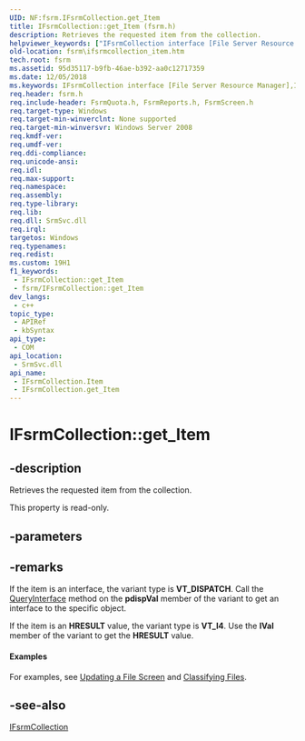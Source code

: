 ```yaml
---
UID: NF:fsrm.IFsrmCollection.get_Item
title: IFsrmCollection::get_Item (fsrm.h)
description: Retrieves the requested item from the collection.
helpviewer_keywords: ["IFsrmCollection interface [File Server Resource Manager]","Item property","IFsrmCollection.Item","IFsrmCollection.get_Item","IFsrmCollection::Item","IFsrmCollection::get_Item","Item property [File Server Resource Manager]","Item property [File Server Resource Manager]","IFsrmCollection interface","fs.ifsrmcollection_item","fsrm.ifsrmcollection_item","fsrm/IFsrmCollection::Item","fsrm/IFsrmCollection::get_Item","get_Item"]
old-location: fsrm\ifsrmcollection_item.htm
tech.root: fsrm
ms.assetid: 95d35117-b9fb-46ae-b392-aa0c12717359
ms.date: 12/05/2018
ms.keywords: IFsrmCollection interface [File Server Resource Manager],Item property, IFsrmCollection.Item, IFsrmCollection.get_Item, IFsrmCollection::Item, IFsrmCollection::get_Item, Item property [File Server Resource Manager], Item property [File Server Resource Manager],IFsrmCollection interface, fs.ifsrmcollection_item, fsrm.ifsrmcollection_item, fsrm/IFsrmCollection::Item, fsrm/IFsrmCollection::get_Item, get_Item
req.header: fsrm.h
req.include-header: FsrmQuota.h, FsrmReports.h, FsrmScreen.h
req.target-type: Windows
req.target-min-winverclnt: None supported
req.target-min-winversvr: Windows Server 2008
req.kmdf-ver: 
req.umdf-ver: 
req.ddi-compliance: 
req.unicode-ansi: 
req.idl: 
req.max-support: 
req.namespace: 
req.assembly: 
req.type-library: 
req.lib: 
req.dll: SrmSvc.dll
req.irql: 
targetos: Windows
req.typenames: 
req.redist: 
ms.custom: 19H1
f1_keywords:
 - IFsrmCollection::get_Item
 - fsrm/IFsrmCollection::get_Item
dev_langs:
 - c++
topic_type:
 - APIRef
 - kbSyntax
api_type:
 - COM
api_location:
 - SrmSvc.dll
api_name:
 - IFsrmCollection.Item
 - IFsrmCollection.get_Item
---
```


# IFsrmCollection::get_Item


## -description

Retrieves the requested item from the collection.

This property is read-only.

## -parameters

## -remarks

If the item is an interface, the variant type is <b>VT_DISPATCH</b>. Call the 
    <a href="/windows/desktop/api/unknwn/nf-unknwn-iunknown-queryinterface(q)">QueryInterface</a> method on the 
    <b>pdispVal</b> member of the variant to get an interface to the specific object.

If the item is an <b>HRESULT</b> value, the variant type is 
    <b>VT_I4</b>. Use the <b>lVal</b> member of the variant to get the 
    <b>HRESULT</b> value.


#### Examples

For examples, see 
     <a href="/previous-versions/windows/desktop/fsrm/updating-a-file-screen">Updating a File Screen</a> and 
     <a href="/previous-versions/windows/desktop/fsrm/classifying-files">Classifying Files</a>.

<div class="code"></div>

## -see-also

<a href="/previous-versions/windows/desktop/api/fsrm/nn-fsrm-ifsrmcollection">IFsrmCollection</a>